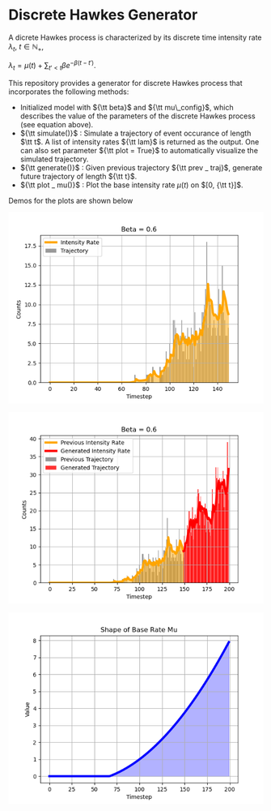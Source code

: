 # Discrete Hawkes Generator

A dicrete Hawkes process is characterized by its discrete time intensity rate $\lambda_t$, $t \in \mathbb{N}_+$, 

$\lambda_t = \mu(t) + \sum_{t' < t} \beta e^{- \beta (t - t')}.$

This repository provides a generator for discrete Hawkes process that incorporates the following methods:
- Initialized model with ${\tt beta}$ and ${\tt mu\_config}$, which describes the value of the parameters of the discrete Hawkes process (see equation above).
- ${\tt simulate()}$ : Simulate a trajectory of event occurance of length $\tt t$. A list of intensity rates ${\tt lam}$ is returned as the output. One can also set parameter ${\tt plot = True}$ to automatically visualize the simulated trajectory.
- ${\tt generate()}$ : Given previous trajectory ${\tt prev _ traj}$, generate future trajectory of length ${\tt t}$.
- ${\tt plot _ mu()}$ : Plot the base intensity rate $\mu(t)$ on $[0, {\tt t}]$.

Demos for the plots are shown below

![fig1](/img/fig1.png) 

![fig1](/img/fig2.png)

![fig1](/img/fig3.png)
